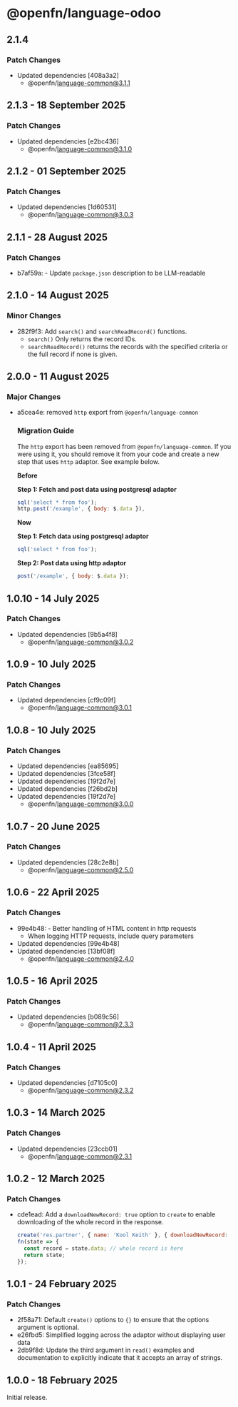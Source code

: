 # @openfn/language-odoo

## 2.1.4

### Patch Changes

- Updated dependencies [408a3a2]
  - @openfn/language-common@3.1.1

## 2.1.3 - 18 September 2025

### Patch Changes

- Updated dependencies \[e2bc436]
  - @openfn/language-common@3.1.0

## 2.1.2 - 01 September 2025

### Patch Changes

- Updated dependencies \[1d60531]
  - @openfn/language-common@3.0.3

## 2.1.1 - 28 August 2025

### Patch Changes

- b7af59a: - Update `package.json` description to be LLM-readable

## 2.1.0 - 14 August 2025

### Minor Changes

- 282f9f3: Add `search()` and `searchReadRecord()` functions.
  - `search()` Only returns the record IDs.
  - `searchReadRecord()` returns the records with the specified criteria or the
    full record if none is given.

## 2.0.0 - 11 August 2025

### Major Changes

- a5cea4e: removed `http` export from `@openfn/language-common`

  ### Migration Guide

  The `http` export has been removed from `@openfn/language-common`. If you were
  using it, you should remove it from your code and create a new step that uses
  `http` adaptor. See example below.

  **Before**

  **Step 1: Fetch and post data using postgresql adaptor**

  ```js
  sql('select * from foo');
  http.post('/example', { body: $.data }),
  ```

  **Now**

  **Step 1: Fetch data using postgresql adaptor**

  ```js
  sql('select * from foo');
  ```

  **Step 2: Post data using http adaptor**

  ```js
  post('/example', { body: $.data });
  ```

## 1.0.10 - 14 July 2025

### Patch Changes

- Updated dependencies \[9b5a4f8]
  - @openfn/language-common@3.0.2

## 1.0.9 - 10 July 2025

### Patch Changes

- Updated dependencies \[cf9c09f]
  - @openfn/language-common@3.0.1

## 1.0.8 - 10 July 2025

### Patch Changes

- Updated dependencies \[ea85695]
- Updated dependencies \[3fce58f]
- Updated dependencies \[19f2d7e]
- Updated dependencies \[f26bd2b]
- Updated dependencies \[19f2d7e]
  - @openfn/language-common@3.0.0

## 1.0.7 - 20 June 2025

### Patch Changes

- Updated dependencies \[28c2e8b]
  - @openfn/language-common@2.5.0

## 1.0.6 - 22 April 2025

### Patch Changes

- 99e4b48: - Better handling of HTML content in http requests
  - When logging HTTP requests, include query parameters
- Updated dependencies \[99e4b48]
- Updated dependencies \[13bf08f]
  - @openfn/language-common@2.4.0

## 1.0.5 - 16 April 2025

### Patch Changes

- Updated dependencies \[b089c56]
  - @openfn/language-common@2.3.3

## 1.0.4 - 11 April 2025

### Patch Changes

- Updated dependencies \[d7105c0]
  - @openfn/language-common@2.3.2

## 1.0.3 - 14 March 2025

### Patch Changes

- Updated dependencies \[23ccb01]
  - @openfn/language-common@2.3.1

## 1.0.2 - 12 March 2025

### Patch Changes

- cde1ead: Add a `downloadNewRecord: true` option to `create` to enable
  downloading of the whole record in the response.

  ```js
  create('res.partner', { name: 'Kool Keith' }, { downloadNewRecord: true });
  fn(state => {
    const record = state.data; // whole record is here
    return state;
  });
  ```

## 1.0.1 - 24 February 2025

### Patch Changes

- 2f58a71: Default `create()` options to `{}` to ensure that the options
  argument is optional.
- e26fbd5: Simplified logging across the adaptor without displaying user data
- 2db9f8d: Update the third argument in `read()` examples and documentation to
  explicitly indicate that it accepts an array of strings.

## 1.0.0 - 18 February 2025

Initial release.
